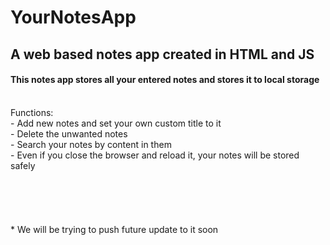 # YourNotesApp
## A web based notes app created in HTML and JS


#### This notes app stores all your entered notes and stores it to local storage
<br>
Functions:
<br>
- Add new notes and set your own custom title to it  <br>
- Delete the unwanted notes  <br>
- Search your notes by content in them  <br>
- Even if you close the browser and reload it, your notes will be stored safely
<br>
<br>
<br>
<br>
<br>
<br>
* We will be trying to push future update to it soon
